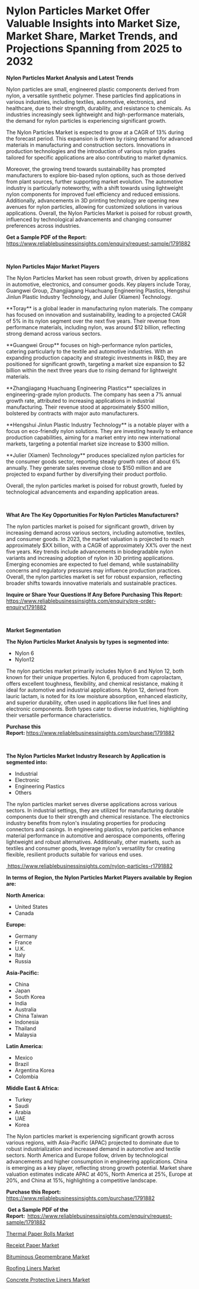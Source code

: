 <p><h1>Nylon Particles Market Offer Valuable Insights into Market Size, Market Share, Market Trends, and Projections Spanning from 2025 to 2032</h1></p><p><strong>Nylon Particles Market Analysis and Latest Trends</strong></p>
<p><p>Nylon particles are small, engineered plastic components derived from nylon, a versatile synthetic polymer. These particles find applications in various industries, including textiles, automotive, electronics, and healthcare, due to their strength, durability, and resistance to chemicals. As industries increasingly seek lightweight and high-performance materials, the demand for nylon particles is experiencing significant growth.</p><p>The Nylon Particles Market is expected to grow at a CAGR of 13% during the forecast period. This expansion is driven by rising demand for advanced materials in manufacturing and construction sectors. Innovations in production technologies and the introduction of various nylon grades tailored for specific applications are also contributing to market dynamics. </p><p>Moreover, the growing trend towards sustainability has prompted manufacturers to explore bio-based nylon options, such as those derived from plant sources, further supporting market evolution. The automotive industry is particularly noteworthy, with a shift towards using lightweight nylon components for improved fuel efficiency and reduced emissions. Additionally, advancements in 3D printing technology are opening new avenues for nylon particles, allowing for customized solutions in various applications. Overall, the Nylon Particles Market is poised for robust growth, influenced by technological advancements and changing consumer preferences across industries.</p></p>
<p><strong>Get a Sample PDF of the Report:&nbsp;</strong> <a href="https://www.reliablebusinessinsights.com/enquiry/request-sample/1791882?utm_campaign=39&utm_medium=2&utm_source=Github&utm_content=ia&utm_term=01042025&utm_id=nylon-particles">https://www.reliablebusinessinsights.com/enquiry/request-sample/1791882</a></p>
<p>&nbsp;</p>
<p><strong>Nylon Particles Major Market Players</strong></p>
<p><p>The Nylon Particles Market has seen robust growth, driven by applications in automotive, electronics, and consumer goods. Key players include Toray, Guangwei Group, Zhangjiagang Huachuang Engineering Plastics, Hengshui Jinlun Plastic Industry Technology, and Julier (Xiamen) Technology.</p><p>**Toray** is a global leader in manufacturing nylon materials. The company has focused on innovation and sustainability, leading to a projected CAGR of 5% in its nylon segment over the next five years. Their revenue from performance materials, including nylon, was around $12 billion, reflecting strong demand across various sectors.</p><p>**Guangwei Group** focuses on high-performance nylon particles, catering particularly to the textile and automotive industries. With an expanding production capacity and strategic investments in R&D, they are positioned for significant growth, targeting a market size expansion to $2 billion within the next three years due to rising demand for lightweight materials.</p><p>**Zhangjiagang Huachuang Engineering Plastics** specializes in engineering-grade nylon products. The company has seen a 7% annual growth rate, attributed to increasing applications in industrial manufacturing. Their revenue stood at approximately $500 million, bolstered by contracts with major auto manufacturers.</p><p>**Hengshui Jinlun Plastic Industry Technology** is a notable player with a focus on eco-friendly nylon solutions. They are investing heavily to enhance production capabilities, aiming for a market entry into new international markets, targeting a potential market size increase to $300 million.</p><p>**Julier (Xiamen) Technology** produces specialized nylon particles for the consumer goods sector, reporting steady growth rates of about 6% annually. They generate sales revenue close to $150 million and are projected to expand further by diversifying their product portfolio.</p><p>Overall, the nylon particles market is poised for robust growth, fueled by technological advancements and expanding application areas.</p></p>
<p>&nbsp;</p>
<p><strong>What Are The Key Opportunities For Nylon Particles Manufacturers?</strong></p>
<p><p>The nylon particles market is poised for significant growth, driven by increasing demand across various sectors, including automotive, textiles, and consumer goods. In 2023, the market valuation is projected to reach approximately $XX billion, with a CAGR of approximately XX% over the next five years. Key trends include advancements in biodegradable nylon variants and increasing adoption of nylon in 3D printing applications. Emerging economies are expected to fuel demand, while sustainability concerns and regulatory pressures may influence production practices. Overall, the nylon particles market is set for robust expansion, reflecting broader shifts towards innovative materials and sustainable practices.</p></p>
<p><strong>Inquire or Share Your Questions If Any Before Purchasing This Report:</strong> <a href="https://www.reliablebusinessinsights.com/enquiry/pre-order-enquiry/1791882?utm_campaign=39&utm_medium=2&utm_source=Github&utm_content=ia&utm_term=01042025&utm_id=nylon-particles">https://www.reliablebusinessinsights.com/enquiry/pre-order-enquiry/1791882</a></p>
<p>&nbsp;</p>
<p><strong>Market Segmentation</strong></p>
<p><strong>The Nylon Particles Market Analysis by types is segmented into:</strong></p>
<p><ul><li>Nylon 6</li><li>Nylon12</li></ul></p>
<p><p>The nylon particles market primarily includes Nylon 6 and Nylon 12, both known for their unique properties. Nylon 6, produced from caprolactam, offers excellent toughness, flexibility, and chemical resistance, making it ideal for automotive and industrial applications. Nylon 12, derived from lauric lactam, is noted for its low moisture absorption, enhanced elasticity, and superior durability, often used in applications like fuel lines and electronic components. Both types cater to diverse industries, highlighting their versatile performance characteristics.</p></p>
<p><strong>Purchase this Report:&nbsp;</strong><a href="https://www.reliablebusinessinsights.com/purchase/1791882?utm_campaign=39&utm_medium=2&utm_source=Github&utm_content=ia&utm_term=01042025&utm_id=nylon-particles">https://www.reliablebusinessinsights.com/purchase/1791882</a></p>
<p>&nbsp;</p>
<p><strong>The Nylon Particles Market Industry Research by Application is segmented into:</strong></p>
<p><ul><li>Industrial</li><li>Electronic</li><li>Engineering Plastics</li><li>Others</li></ul></p>
<p><p>The nylon particles market serves diverse applications across various sectors. In industrial settings, they are utilized for manufacturing durable components due to their strength and chemical resistance. The electronics industry benefits from nylon's insulating properties for producing connectors and casings. In engineering plastics, nylon particles enhance material performance in automotive and aerospace components, offering lightweight and robust alternatives. Additionally, other markets, such as textiles and consumer goods, leverage nylon's versatility for creating flexible, resilient products suitable for various end uses.</p></p>
<p><a href="https://www.reliablebusinessinsights.com/nylon-particles-r1791882?utm_campaign=39&utm_medium=2&utm_source=Github&utm_content=ia&utm_term=01042025&utm_id=nylon-particles">&nbsp;https://www.reliablebusinessinsights.com/nylon-particles-r1791882</a></p>
<p><strong>In terms of Region, the Nylon Particles Market Players available by Region are:</strong></p>
<p>
    <p> <strong> North America: </strong>
        <ul>
            <li>United States</li>
            <li>Canada</li>
        </ul>
        </p> 
    <p> <strong> Europe: </strong>
        <ul>
            <li>Germany</li>
            <li>France</li>
            <li>U.K.</li>
            <li>Italy</li>
            <li>Russia</li>
        </ul>
        </p> 
    <p> <strong> Asia-Pacific: </strong>
        <ul>
            <li>China</li>
            <li>Japan</li>
            <li>South Korea</li>
            <li>India</li>
            <li>Australia</li>
            <li>China Taiwan</li>
            <li>Indonesia</li>
            <li>Thailand</li>
            <li>Malaysia</li>
        </ul>
        </p> 
    <p> <strong> Latin America: </strong>
        <ul>
            <li>Mexico</li>
            <li>Brazil</li>
            <li>Argentina Korea</li>
            <li>Colombia</li>
        </ul>
        </p> 
    <p> <strong> Middle East & Africa: </strong>
        <ul>
            <li>Turkey</li>
            <li>Saudi</li>
            <li>Arabia</li>
            <li>UAE</li>
            <li>Korea</li>
        </ul>
    </p>
    </p>
<p><p>The Nylon particles market is experiencing significant growth across various regions, with Asia-Pacific (APAC) projected to dominate due to robust industrialization and increased demand in automotive and textile sectors. North America and Europe follow, driven by technological advancements and higher consumption in engineering applications. China is emerging as a key player, reflecting strong growth potential. Market share valuation estimates indicate APAC at 40%, North America at 25%, Europe at 20%, and China at 15%, highlighting a competitive landscape.</p></p>
<p><strong>Purchase this Report: </strong><a href="https://www.reliablebusinessinsights.com/purchase/1791882?utm_campaign=39&utm_medium=2&utm_source=Github&utm_content=ia&utm_term=01042025&utm_id=nylon-particles">https://www.reliablebusinessinsights.com/purchase/1791882</a></p>
<p>&nbsp;<strong>Get a Sample PDF of the Report:&nbsp;&nbsp;</strong><a href="https://www.reliablebusinessinsights.com/enquiry/request-sample/1791882?utm_campaign=39&utm_medium=2&utm_source=Github&utm_content=ia&utm_term=01042025&utm_id=nylon-particles">https://www.reliablebusinessinsights.com/enquiry/request-sample/1791882</a></p>
<p><strong></strong></p>
<p><p><a href="https://github.com/forttgoddym7/Market-Research-Report-List-1/blob/main/thermal-paper-rolls-market.md?utm_campaign=39&utm_medium=2&utm_source=Github&utm_content=ia&utm_term=01042025&utm_id=nylon-particles">Thermal Paper Rolls Market</a></p><p><a href="https://github.com/daddskokenk4/Market-Research-Report-List-1/blob/main/receipt-paper-market.md?utm_campaign=39&utm_medium=2&utm_source=Github&utm_content=ia&utm_term=01042025&utm_id=nylon-particles">Receipt Paper Market</a></p><p><a href="https://github.com/avirsuckra/Market-Research-Report-List-1/blob/main/bituminous-geomembrane-market.md?utm_campaign=39&utm_medium=2&utm_source=Github&utm_content=ia&utm_term=01042025&utm_id=nylon-particles">Bituminous Geomembrane Market</a></p><p><a href="https://github.com/nicoytabiz7/Market-Research-Report-List-1/blob/main/roofing-liners-market.md?utm_campaign=39&utm_medium=2&utm_source=Github&utm_content=ia&utm_term=01042025&utm_id=nylon-particles">Roofing Liners Market</a></p><p><a href="https://github.com/kimomeifbnu26/Market-Research-Report-List-1/blob/main/concrete-protective-liners-market.md?utm_campaign=39&utm_medium=2&utm_source=Github&utm_content=ia&utm_term=01042025&utm_id=nylon-particles">Concrete Protective Liners Market</a></p></p>